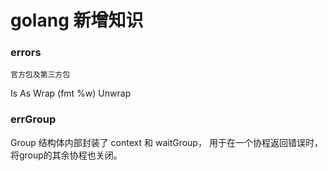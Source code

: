 # golang 新增知识

### errors
`官方包及第三方包`

Is 
As
Wrap (fmt %w)
Unwrap

### errGroup
Group 结构体内部封装了 context 和 waitGroup， 用于在一个协程返回错误时，将group的其余协程也关闭。
